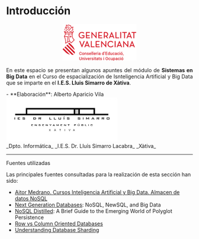 # Introducción

<div style="text-align: center;">
  <img src="images/logogva.png" alt="Logo GVA" width="200"/>
</div>

<p align="justify">
En este espacio se presentan algunos apuntes del módulo de <b>Sistemas en Big Data</b> en el Curso de espacialización de Isnteligencia Artificial y Big Data que se imparte en el <b>I.E.S. Lluis Simarro de Xàtiva</b>.
</p>
- **Elaboración**: Alberto Aparicio Vila 

<div style="text-align: left;">
  <img src="images/simarro.jpg" alt="IES Dr. LLuís Simarro" width="300"/>
</div>
_Dpto. Informática_  
_I.E.S. Dr. Lluís Simarro Lacabra_  
_Xàtiva_

---
<div class="admonition info">
<p class="admonition-title">Fuentes utilizadas</p>
<p>Las principales fuentes consultadas para la realización de esta sección han sido:</p>
<ul>
<li><a href="https://aitor-medrano.github.io/iabd/sa/nosql.html">Aitor Medrano. Cursos Inteligencia Artificial y Big Data. Almacen de datos NoSQL</a></li>
<li><a href="https://link.springer.com/book/10.1007/978-1-4842-1329-2">Next Generation Databases</a>: NoSQL, NewSQL, and Big Data</li>
<li><a href="https://www.informit.com/store/nosql-distilled-a-brief-guide-to-the-emerging-world-9780321826626">NoSQL Distilled</a>: A Brief Guide to the Emerging World of Polyglot Persistence</li>
<li><a href="https://dataschool.com/data-modeling-101/row-vs-column-oriented-databases/">Row vs Column Oriented Databases</a></li>
<li><a href="https://www.digitalocean.com/community/tutorials/understanding-database-sharding">Understanding Database Sharding</a></li>
</ul>
</div>

